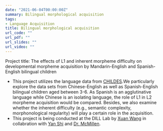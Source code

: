 ```yaml
---
date: "2021-06-04T00:00:00Z"
summary: Bilingual morphological acquisition
tags:
- Language Acquisition
title: Bilingual morphological acquisition
url_code: ""
url_pdf: ""
url_slides: ""
url_video: ""
---
```


Project title: The effects of L1 and inherent morpheme difficulty on developmental morpheme acquisition by Mandarin-English and Spanish-English bilingual children
- This project utilizes the language data from [CHILDES](https://childes.talkbank.org).We particularly explore the data sets from Chinese-English as well as Spanish-English bilingual children aged between 3-6. As Spanish is an agglutinative language while Chinese is an isolating language, the role of L1 in L2 morpheme acquisition would be compared. Besides, we also examine whether the inherent difficulty (e.g., semantic complexity, morphonological regularity) will play a certain role in the acquisition. 
- This project is being conducted at the DILL Lab by [Xuan Wang](https://xwlinguist.netlify.app) in collabration with [Yan Shi](https://faculty.utah.edu/u1371504-YAN_SHI/research/index.hml) and [Dr. McMillen](https://thecollege.syr.edu/people/faculty/stephanie-mcmillen/). 